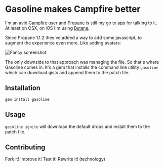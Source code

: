 # Gasoline makes Campfire better

I'm an avid [Campfire](http://campfirenow.com) user and [Propane](http://propaneapp.com) is still my go to app for talking to it. At least on OSX, on iOS I'm using <plug>[Butane](http://getbutane.com)</plug>.

Since Propane 1.1.2 they've added a way to add some javascript, to augment the experience even more. Like adding avatars:

![Fancy screenshot](http://cl.ly/image/1r0T3h1q460I)

The only downside to that approach was managing the file. So that's where Gasoline comes in. It's a gem that installs the command line utility `gasoline` which can download gists and append them to the patch file.

## Installation

`gem install gasoline`

## Usage

`gasoline ignite` will download the default drops and install them to the patch file.

## Contributing

Fork it! Improve it! Test it! Rewrite it! (technology)
